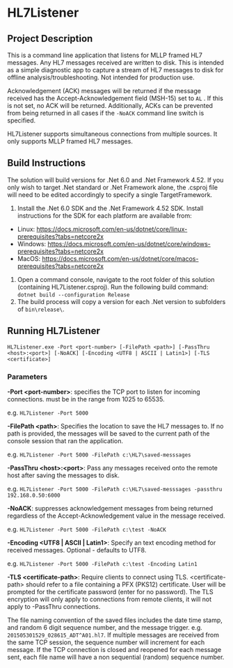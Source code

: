 # HL7Listener

## Project Description
This is a command line application that listens for MLLP framed HL7 messages.  Any HL7 messages received are written to disk. This is intended as a simple diagnostic app to capture a stream of HL7 messages to disk for offline analysis/troubleshooting. Not intended for production use.

Acknowledgement (ACK) messages will be returned if the message received has the Accept-Acknowledgement field (MSH-15) set to `AL` . If this is not set, no ACK will be returned.  Additionally, ACKs can be prevented from being returned in all cases if the `-NoACK` command line switch is specified. 

HL7Listener supports simultaneous connections from multiple sources. It only supports MLLP framed HL7 messages.

## Build Instructions
The solution will build versions for .Net 6.0 and .Net Framework 4.52. If you only wish to target .Net standard or .Net Framework alone, the .csproj file will need to be edited accordingly to specify a single TargetFramework.
1. Install the .Net 6.0 SDK and the .Net Framework 4.52 SDK. Install instructions for the SDK for each platform are available from:
* Linux: https://docs.microsoft.com/en-us/dotnet/core/linux-prerequisites?tabs=netcore2x
* Windows: https://docs.microsoft.com/en-us/dotnet/core/windows-prerequisites?tabs=netcore2x
* MacOS: https://docs.microsoft.com/en-us/dotnet/core/macos-prerequisites?tabs=netcore2x
1. Open a command console, navigate to the root folder of this solution (containing HL7Listener.csproj). Run the following build command:
`dotnet build --configuration Release`
2. The build process will copy a version for each .Net version to subfolders of `bin\release\`.
## Running HL7Listener

```
HL7Listener.exe -Port <port-number> [-FilePath <path>] [-PassThru <host>:<port>] [-NoACK] [-Encoding <UTF8 | ASCII | Latin1>] [-TLS <certificate>]
```

### Parameters

__-Port \<port-number\>__: specifies the TCP port to listen for incoming connections.  <port-number> must be in the range from 1025 to 65535.  

e.g. `HL7Listener -Port 5000`

__-FilePath \<path\>__:  Specifies the location to save the HL7 messages to. If no path is provided, the messages will be saved to the current path of the console session that ran the application. 

e.g.  `HL7Listener -Port 5000 -FilePath c:\HL7\saved-messsages`

__-PassThru \<host\>:\<port\>__: Pass any messages received onto the remote host after saving the messages to disk. 

e.g. `HL7Listener -Port 5000 -FilePath c:\HL7\saved-messsages -passthru 192.168.0.50:6000`

__-NoACK__: suppresses acknowledgement messages from being returned regardless of the Accept-Acknowledgement value in the message received.  

e.g.  `HL7Listener -Port 5000 -FilePath c:\test -NoACK`

__-Encoding \<UTF8 | ASCII | Latin1\>__: Specify an text encoding method for received messages. Optional - defaults to UTF8.

 e.g.  `HL7Listener -Port 5000 -FilePath c:\test -Encoding Latin1`

__-TLS \<certificate-path\>__: Require clients to connect using TLS. \<certificate-path\> should refer to a file containing a PFX (PKS12) certificate. User will be prompted for the certificate password (enter for no password). The TLS encryption will only apply to connections from remote clients, it will not apply to -PassThru connections.

The file naming convention of the saved files includes the date time stamp, and random 6 digit sequence number, and the message trigger. e.g. `201505301529_028615_ADT^A01.hl7`. If multiple messages are received from the same TCP session, the sequence number will increment for each message. If the TCP connection is closed  and reopened for each message sent, each file name will have a non sequential (random) sequence number.
